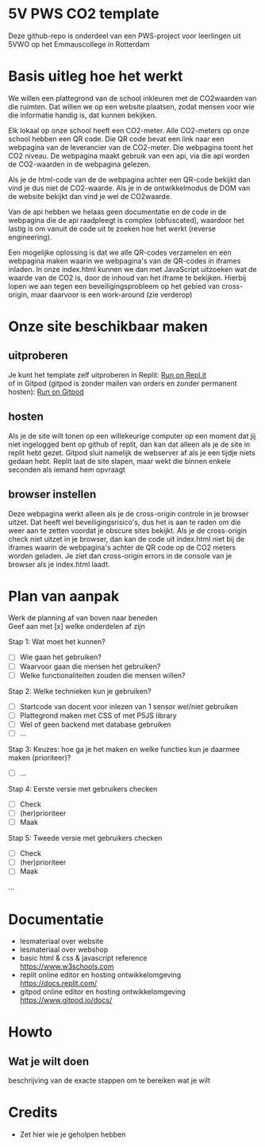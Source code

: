 # 5V PWS CO2 template
Deze github-repo is onderdeel van een PWS-project voor leerlingen uit 5VWO op het Emmauscollege in Rotterdam

# Basis uitleg hoe het werkt
We willen een plattegrond van de school inkleuren met de CO2waarden van die ruimten. Dat willen we op een website plaatsen, zodat mensen voor wie die informatie handig is, dat kunnen bekijken.

Elk lokaal op onze school heeft een CO2-meter. Alle CO2-meters op onze school hebben een QR code.
Die QR code bevat een link naar een webpagina van de leverancier van de CO2-meter.
Die webpagina toont het CO2 niveau.
De webpagina maakt gebruik van een api, via die api worden de CO2-waarden in de webpagina gelezen. 

Als je de html-code van de de webpagina achter een QR-code bekijkt dan vind je dus niet de CO2-waarde. Als je in de ontwikkelmodus de DOM van de website bekijkt dan vind je wel de CO2waarde.

Van de api hebben we helaas geen documentatie en de code in de webpagina die de api raadpleegt is complex (obfuscated), waardoor het lastig is om vanuit de code uit te zoeken hoe het werkt (reverse engineering).

Een mogelijke oplossing is dat we alle QR-codes verzamelen en een webpagina maken waarin we webpagina's van de QR-codes in iframes inladen.
In onze index.html kunnen we dan met JavaScript uitzoeken wat de waarde van de CO2 is, door de inhoud van het iframe te bekijken.
Hierbij lopen we aan tegen een beveiligingsprobleem op het gebied van cross-origin, maar daarvoor is een work-around (zie verderop)

# Onze site beschikbaar maken

## uitproberen
Je kunt het template zelf uitproberen in Replit: 
[Run on Repl.it](https://replit.com/github/emmauscollege/5HV-webshop-template) <br>
of in Gitpod (gitpod is zonder mailen van orders en zonder permanent hosten):
[Run on Gitpod](https://gitpod.io/#https://github.com/emmauscollege/5HV-webshop-template)

## hosten
Als je de site wilt tonen op een willekeurige computer op een moment dat jij niet ingelogged bent op github of replit, dan kan dat alleen als je de site in replit hebt gezet. Gitpod sluit namelijk de webserver af als je een tijdje niets gedaan hebt. Replit laat de site slapen, maar wekt die binnen enkele seconden als iemand hem opvraagt

## browser instellen
Deze webpagina werkt alleen als je de cross-origin controle in je browser uitzet.
Dat heeft wel beveiligingsrisico's, dus het is aan te raden om die weer aan te zetten voordat je obscure sites bekijkt.
Als je de cross-origin check niet uitzet in je browser, dan kan de code uit index.html niet bij de iframes waarin de webpagina's achter de QR code op de CO2 meters worden geladen. Je ziet dan cross-origin errors in de console van je browser als je index.html laadt.


# Plan van aanpak
Werk de planning af van boven naar beneden<br>
Geef aan met [x] welke onderdelen af zijn

Stap 1: Wat moet het kunnen? 
- [ ] Wie gaan het gebruiken?
- [ ] Waarvoor gaan die mensen het gebruiken?
- [ ] Welke functionaliteiten zouden die mensen willen?

Stap 2: Welke technieken kun je gebruiken?
- [ ] Startcode van docent voor inlezen van 1 sensor wel/niet gebruiken 
- [ ] Plattegrond maken met CSS of met P5JS library
- [ ] Wel of geen backend met database gebruiken
- [ ] ...

Stap 3: Keuzes: hoe ga je het maken en welke functies kun je daarmee maken (prioriteer)? 
- [ ] ...

Stap 4: Eerste versie met gebruikers checken
- [ ] Check
- [ ] (her)prioriteer
- [ ] Maak

Stap 5: Tweede versie met gebruikers checken
- [ ] Check
- [ ] (her)prioriteer
- [ ] Maak

...

# Documentatie 
* lesmateriaal over website
* lesmateriaal over webshop
* basic html & css & javascript reference<br>
https://www.w3schools.com
* replit online editor en hosting ontwikkelomgeving<br>
https://docs.replit.com/
* gitpod online editor en hosting ontwikkelomgeving<br>
https://www.gitpod.io/docs/

# Howto 

## Wat je wilt doen
beschrijving van de exacte stappen om te bereiken wat je wilt

# Credits
- Zet hier wie je geholpen hebben




